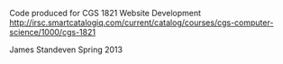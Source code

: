 Code produced for CGS 1821 Website Development
http://irsc.smartcatalogiq.com/current/catalog/courses/cgs-computer-science/1000/cgs-1821

James Standeven
Spring 2013

